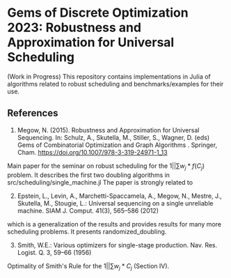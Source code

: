# Gems of Discrete Optimization 2023: Robustness and Approximation for Universal Scheduling
(Work in Progress)
This repository contains implementations in Julia of algorithms related to 
robust scheduling and benchmarks/examples for their use. 



## References

1. Megow, N. (2015). Robustness and Approximation for Universal Sequencing. In: Schulz, A., Skutella, M., Stiller, S., Wagner, D. (eds) Gems of Combinatorial Optimization and Graph Algorithms . Springer, Cham. https://doi.org/10.1007/978-3-319-24971-1_13

Main paper for the seminar on robust scheduling for the $1||\sum w_j*f(C_j)$ problem. It describes the first two doubling algorithms in src/scheduling/single_machine.jl
The paper is strongly related to 

2. Epstein, L., Levin, A., Marchetti-Spaccamela, A., Megow, N., Mestre, J., Skutella, M., Stougie, L.: Universal sequencing on a single unreliable machine. SIAM J. Comput. 41(3), 565–586 (2012)

which is a generalization of the results and provides results for many more scheduling problems. It presents randomized_doubling.

3. Smith, W.E.: Various optimizers for single-stage production. Nav. Res. Logist. Q. 3, 59–66 (1956)

Optimality of Smith's Rule for the $1 || \sum w_j*C_j$ (Section IV).
